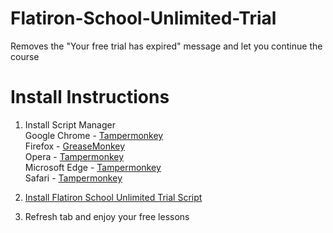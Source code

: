 # Flatiron-School-Unlimited-Trial
Removes the "Your free trial has expired" message and let you continue the course

# Install Instructions
1. Install Script Manager<br>
Google Chrome - [Tampermonkey](https://chrome.google.com/webstore/detail/tampermonkey/dhdgffkkebhmkfjojejmpbldmpobfkfo)<br>
Firefox - [GreaseMonkey](https://addons.mozilla.org/firefox/addon/greasemonkey/)<br>
Opera - [Tampermonkey](https://addons.opera.com/extensions/details/tampermonkey-beta/)<br>
Microsoft Edge - [Tampermonkey](https://www.microsoft.com/store/p/tampermonkey/9nblggh5162s)<br>
Safari - [Tampermonkey](https://safari.tampermonkey.net/tampermonkey.safariextz)<br>

2. [Install Flatiron School Unlimited Trial Script](https://github.com/TiagoSeverino/Flatiron-School-Unlimited-Trial/raw/master/FlatironSchoolExploit.user.js)
3. Refresh tab and enjoy your free lessons
